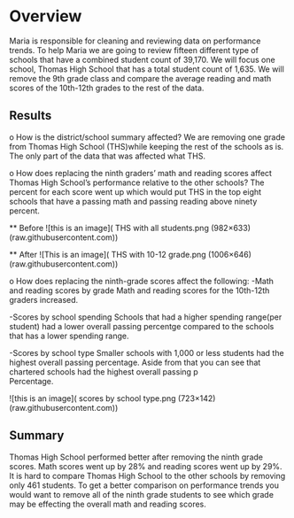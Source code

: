 # Overview 

Maria is responsible for cleaning and reviewing data on performance trends. To help Maria we are going to review fifteen different type of schools that have a combined student count of 39,170. We will focus one school, Thomas High School that has a total student count of 1,635. We will remove the 9th grade class and compare the average reading and math scores of the 10th-12th grades to the rest of the data. 



## Results

o	How is the district/school summary affected?
We are removing one grade from Thomas High School (THS)while keeping the rest of the schools as is. The only part of the data that was affected what THS. 

o	How does replacing the ninth graders’ math and reading scores affect Thomas High School’s performance relative to the other schools?
The percent for each score went up which would put THS in the top eight schools that have a passing math and passing reading above ninety percent.

** Before 
![this is an image]( THS with all students.png (982×633) (raw.githubusercontent.com))

** After
![This is an image]( THS with 10-12 grade.png (1006×646) (raw.githubusercontent.com))


o	How does replacing the ninth-grade scores affect the following:
  -Math and reading scores by grade
    Math and reading scores for the 10th-12th graders increased. 

  -Scores by school spending
   Schools that had a higher spending range(per student) had a lower overall passing percentge compared to the schools that has a lower spending range.

  -Scores by school type
   Smaller schools with 1,000 or less students had the highest overall passing percentage. Aside from that you can see that chartered schools had the highest overall passing p  
   Percentage.

![this is an image]( scores by school type.png (723×142) (raw.githubusercontent.com))



## Summary

Thomas High School performed better after removing the ninth grade scores. Math scores went up by 28% and reading scores went up by 29%. It is hard to compare Thomas High School
to the other schools by removing only 461 students. To get a better comparison on performance trends you would want to remove all of the ninth grade students to see which grade
may be effecting the overall math and reading scores. 

